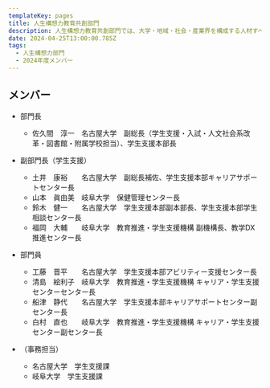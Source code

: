 ```yaml
---
templateKey: pages
title: ⼈⽣構想⼒教育共創部⾨
description: ⼈⽣構想⼒教育共創部⾨では、大学・地域・社会・産業界を構成する人材すべての生涯ウェルビーイングを育てる新たな教育の実施を担います。
date: 2024-04-25T13:00:00.785Z
tags:
  - ⼈⽣構想⼒部⾨
  - 2024年度メンバー
---
```

## メンバー

* 部門長

  * 佐久間　淳一　名古屋大学　副総長（学生支援・入試・人文社会系改革・図書館・附属学校担当）、学生支援本部長
    
* 副部門長（学生支援）

  * 土井　康裕　　名古屋大学　副総長補佐、学生支援本部キャリアサポートセンター長
  * 山本　眞由美　岐阜大学　保健管理センター長
  * 鈴木　健一　　名古屋大学　学生支援本部副本部長、学生支援本部学生相談センター長
  * 福岡　大輔　　岐阜大学　教育推進・学生支援機構 副機構長、教学DX推進センター長
    
* 部門員

  * 工藤　晋平　　名古屋大学　学生支援本部アビリティー支援センター長
  * 清島　絵利子　岐阜大学　教育推進・学生支援機構 キャリア・学生支援センターセンター長
  * 船津　静代　　名古屋大学　学生支援本部キャリアサポートセンター副センター長
  * 白村　直也　　岐阜大学　教育推進・学生支援機構 キャリア・学生支援センター副センター長
* （事務担当）

  * 名古屋大学　学生支援課
  * 岐阜大学　学生支援課
